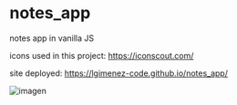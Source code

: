 # notes_app

notes app in vanilla JS

icons used in this project: https://iconscout.com/

site deployed: https://lgimenez-code.github.io/notes_app/

![imagen](https://user-images.githubusercontent.com/46572620/207980066-c5a5e7dd-7ed0-4b85-a173-f323a2932237.png)
